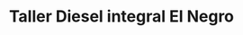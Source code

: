---
title: "Taller Diesel integral El Negro"
url: /concordia/taller-diesel-integral-el-negro/
shop: Autowerkstatt
---